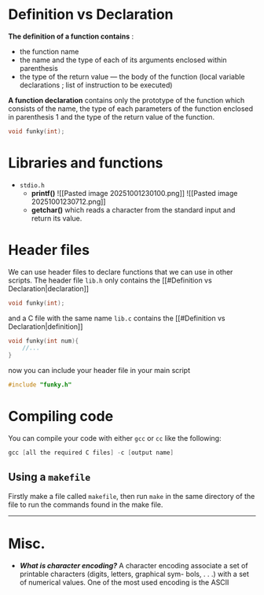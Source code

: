 # Definition vs Declaration
**The definition of a function contains** : 
- the function name 
- the name and the type of each of its arguments enclosed within parenthesis 
- the type of the return value — the body of the function (local variable declarations ; list of instruction to be executed)

**A function declaration** contains only the prototype of the function which consists of the name, the type of each parameters of the function enclosed in parenthesis 1 and the type of the return value of the function.
```c
void funky(int);
```
# Libraries and functions
- `stdio.h`
	- **printf()**
	  ![[Pasted image 20251001230100.png]]
	  ![[Pasted image 20251001230712.png]]
	- **getchar()** which reads a character from the standard input and return its value.

# Header files
We can use header files to declare functions that we can use in other scripts.
The header file `lib.h` only contains the [[#Definition vs Declaration|declaration]] 
```c
void funky(int);
```
and a C file with the same name `lib.c` contains the [[#Definition vs Declaration|definition]]
```c
void funky(int num){
	//...
}
```
now you can include your header file in your main script
```c
#include "funky.h"
```
# Compiling code
You can compile your code with either `gcc` or `cc` like the following:
```c
gcc [all the required C files] -c [output name]
```

## Using a `makefile`
Firstly make a file called `makefile`, then run `make` in the same directory of the file to run the commands found in the make file.


---
# Misc.
- ***What is character encoding?*** A character encoding associate a set of printable characters (digits, letters, graphical sym- bols, . . .) with a set of numerical values. One of the most used encoding is the ASCII 